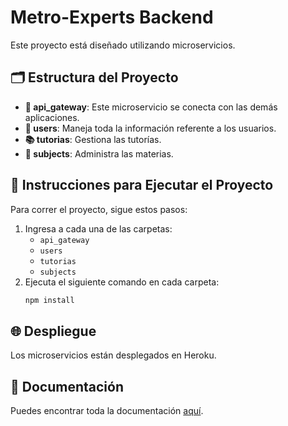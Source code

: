 # Metro-Experts Backend

Este proyecto está diseñado utilizando microservicios. 

## 🗂️ Estructura del Proyecto
- **🔗 api_gateway**: Este microservicio se conecta con las demás aplicaciones.
- **👤 users**: Maneja toda la información referente a los usuarios.
- **📚 tutorias**: Gestiona las tutorías.
- **📘 subjects**: Administra las materias.

## 🚀 Instrucciones para Ejecutar el Proyecto
Para correr el proyecto, sigue estos pasos:
1. Ingresa a cada una de las carpetas:
    - `api_gateway`
    - `users`
    - `tutorias`
    - `subjects`
2. Ejecuta el siguiente comando en cada carpeta:
    ```bash
    npm install
    ```

## 🌐 Despliegue
Los microservicios están desplegados en Heroku.

## 📄 Documentación
Puedes encontrar toda la documentación [aquí](https://documenter.getpostman.com/view/17877850/2sA3QngZBm).
